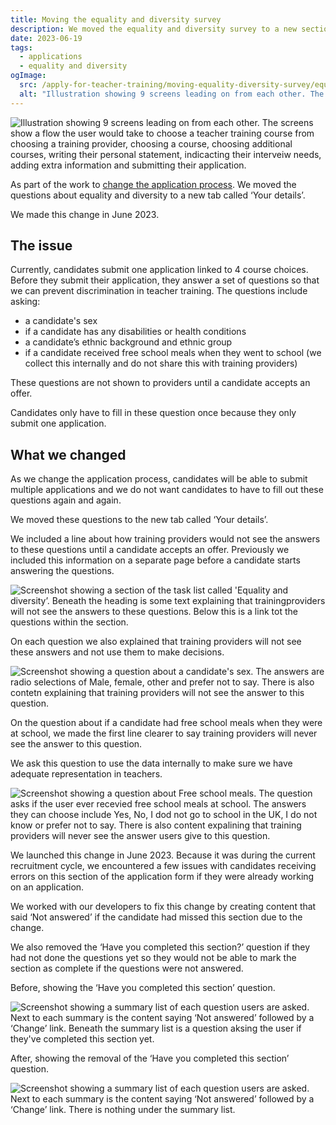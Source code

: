 ```yaml
---
title: Moving the equality and diversity survey
description: We moved the equality and diversity survey to a new section on the application form.
date: 2023-06-19
tags:
  - applications
  - equality and diversity
ogImage:
  src: /apply-for-teacher-training/moving-equality-diversity-survey/equality-survey-cover-image.png
  alt: "Illustration showing 9 screens leading on from each other. The screens show a flow the user would take to choose a teacher training course from choosing a training provider, choosing a course, choosing additional courses, writing their personal statement, indicacting their interveiw needs, adding extra information and submitting their application."
---
```


![Illustration showing 9 screens leading on from each other. The screens show a flow the user would take to choose a teacher training course from choosing a training provider, choosing a course, choosing additional courses, writing their personal statement, indicacting their interveiw needs, adding extra information and submitting their application.](equality-survey-cover-image.png)

As part of the work to [change the application process](/apply-for-teacher-training/changing-application-process/). We moved the questions about equality and diversity to a new tab called ‘Your details’.

We made this change in June 2023.

## The issue

Currently, candidates submit one application linked to 4 course choices. Before they submit their application, they answer a set of questions so that we can prevent discrimination in teacher training. The questions include asking:

* a candidate's sex
* if a candidate has any disabilities or health conditions
* a candidate’s ethnic background and ethnic group
* if a candidate received free school meals when they went to school (we collect this internally and do not share this with training providers)

These questions are not shown to providers until a candidate accepts an offer.

Candidates only have to fill in these question once because they only submit one application.

## What we changed

As we change the application process, candidates will be able to submit multiple applications and we do not want candidates to have to fill out these questions again and again.

We moved these questions to the new tab called ‘Your details’.

We included a line about how training providers would not see the answers to these questions until a candidate accepts an offer. Previously we included this information on a separate page before a candidate starts answering the questions.

![Screenshot showing a section of the task list called 'Equality and diversity’. Beneath the heading is some text explaining that trainingproviders will not see the answers to these questions. Below this is a link tot the questions within the section.](task-list-page.png)

On each question we also explained that training providers will not see these answers and not use them to make decisions.

![Screenshot showing a question about a candidate's sex. The answers are radio selections of Male, female, other and prefer not to say. There is also contetn explaining that training providers will not see the answer to this question.](guidance-text-equality-question.png)

On the question about if a candidate had free school meals when they were at school, we made the first line clearer to say training providers will never see the answer to this question.

We ask this question to use the data internally to make sure we have adequate representation in teachers.

![Screenshot showing a question about Free school meals. The question asks if the user ever recevied free school meals at school. The answers they can choose include Yes, No, I dod not go to school in the UK, I do not know or prefer not to say. There is also content expalining that training providers will never see the answer users give to this question.](free-school-meals-page.png)

We launched this change in June 2023. Because it was during the current recruitment cycle, we encountered a few issues with candidates receiving errors on this section of the application form if they were already working on an application.

We worked with our developers to fix this change by creating content that said ‘Not answered’ if the candidate had missed this section due to the change.

We also removed the ‘Have you completed this section?’ question if they had not done the questions yet so they would not be able to mark the section as complete if the questions were not answered.

Before, showing the ‘Have you completed this section’ question.

![Screenshot showing a summary list of each question users are asked. Next to each summary is the content saying ‘Not answered’ followed by a ‘Change’ link. Beneath the summary list is a question aksing the user if they've completed this section yet.](equality-not-answered-with-question.png)

After, showing the removal of the ‘Have you completed this section’ question.

![Screenshot showing a summary list of each question users are asked. Next to each summary is the content saying ‘Not answered’ followed by a ‘Change’ link. There is nothing under the summary list.](equality-not-answered-without-question.png)